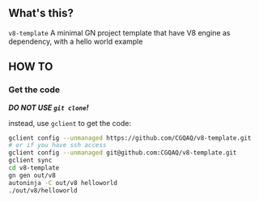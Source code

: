 ## What's this?
`v8-template`  A minimal GN project template that have V8 engine as dependency, with a hello world example

## HOW TO

### Get the code

***DO NOT USE `git clone`!***

instead, use `gclient` to get the code:

```bash
gclient config --unmanaged https://github.com/CGQAQ/v8-template.git
# or if you have ssh access
gclient config --unmanaged git@github.com:CGQAQ/v8-template.git
gclient sync
cd v8-template
gn gen out/v8
autoninja -C out/v8 helloworld
./out/v8/helloworld
```
